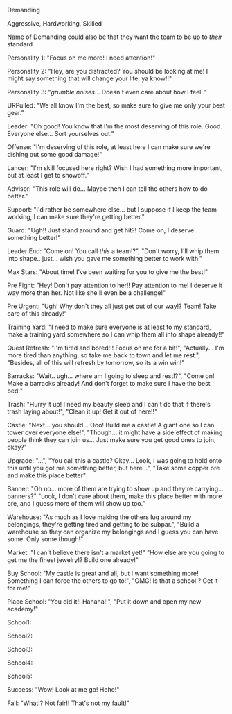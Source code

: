 Demanding

Aggressive, Hardworking, Skilled

Name of Demanding could also be that they want the team to be up to *their* standard


Personality 1: "Focus on me more! I need attention!"

Personality 2: "Hey, are you distracted? You should be looking at me! I might say something that will change your life, ya know!!"

Personality 3: "*grumble noises*... Doesn't even care about how I feel.."

URPulled: "We all know I'm the best, so make sure to give me only your best gear."

Leader: "Oh good! You know that I'm the most deserving of this role. Good. Everyone else... Sort yourselves out."

Offense: "I'm deserving of this role, at least here I can make sure we're dishing out some good damage!"

Lancer: "I'm skill focused here right? Wish I had something more important, but at least I get to showoff."

Advisor: "This role will do... Maybe then I can tell the others how to do better."

Support: "I'd rather be somewhere else... but I suppose if I keep the team working, I can make sure they're getting better."

Guard: "Ugh!! Just stand around and get hit?! Come on, I deserve something better!"

Leader End: "Come on! You call *this* a team!?", "Don't worry, I'll whip them into shape.. just... wish you gave me something better to work with."

Max Stars: "About time! I've been waiting for you to give me the best!"

Pre Fight: "Hey! Don't pay attention to her!! Pay attention to me! I deserve it way more than her. Not like she'll even be a challenge!"

Pre Urgent: "Ugh! Why don't they all just get out of our way!? Team! Take care of this already!"

Training Yard: "I need to make sure everyone is at least to my standard, make a training yard somewhere so I can whip them all into shape already!!"

Quest Refresh: "I'm tired and bored!!! Focus on me for a bit!", "Actually... I'm more tired than anything, so take me back to town and let me rest.", "Besides, all 
of this will refresh by tomorrow, so its a win win!"

Barracks: "Wait.. ugh... where am I going to sleep and rest!?", "Come on! Make a barracks already! And don't forget to make sure I have the best bed!"

Trash: "Hurry it up! I need my beauty sleep and I can't do that if there's trash laying about!", "Clean it up! Get it out of here!!"

Castle: "Next... you should... Ooo! Build me a castle! A giant one so I can tower over everyone else!", "Though... it might have a side effect of making people 
think they can join us... Just make sure you get good ones to join, okay?"

Upgrade: "...", "You call this a castle? Okay... Look, I was going to hold onto this until you got me something better, but here...", "Take some copper ore and 
make this place better" 

Banner: "Oh no... more of them are trying to show up and they're carrying... banners?" "Look, I don't care about them, make this place better with more ore, and I 
guess more of them will show up too."

Warehouse: "As much as I love making the others lug around my belongings, they're getting tired and getting to be subpar.", "Build a warehouse so they can organize 
my belongings and I guess you can have some. Only some though!"

Market: "I can't believe there isn't a market yet!" "How else are you going to get me the finest jewelry!? Build one already!"

Buy School: "My castle is great and all, but I want something more! Something I can force the others to go to!", "OMG! Is that a school!? Get it for me!" 

Place School: "You did it!! Hahaha!!", "Put it down and open my new academy!"

School1: 

School2: 

School3: 

School4: 

School5: 

Success: "Wow! Look at me go! Hehe!"

Fail: "What!? Not fair!! That's not my fault!"
